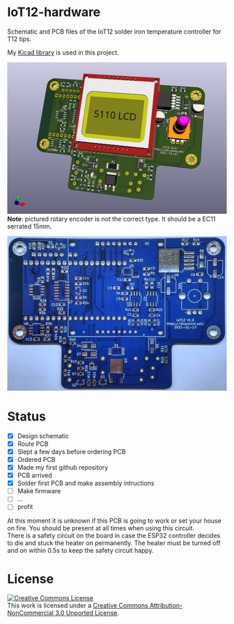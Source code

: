 # IoT12-hardware
Schematic and PCB files of the IoT12 solder iron temperature controller for T12 tips.

My [Kicad library](https://github.com/atoomnetmarc/ATOOMNETKICAD) is used in this project.

![](IoT12-render.jpg)
**Note**: pictured rotary encoder is not the correct type. It should be a EC11 serrated 15mm.

![](IoT12-pcb.jpg)

# Status

- [x] Design schematic
- [x] Route PCB
- [x] Slept a few days before ordering PCB
- [x] Ordered PCB
- [x] Made my first github repository
- [x] PCB arrived
- [x] Solder first PCB and make assembly intructions
- [ ] Make firmware
- [ ] ...
- [ ] profit

At this moment it is unknown if this PCB is going to work or set your house on fire. You should be present at all times when using this circuit.\
There is a safety circuit on the board in case the ESP32 controller decides to die and stuck the heater on permanently. The heater must be turned off and on within 0.5s to keep the safety circuit happy.

# License

<a rel="license" href="http://creativecommons.org/licenses/by-nc/3.0/"><img alt="Creative Commons License" style="border-width:0" src="https://i.creativecommons.org/l/by-nc/3.0/88x31.png" /></a><br />This work is licensed under a <a rel="license" href="http://creativecommons.org/licenses/by-nc/3.0/">Creative Commons Attribution-NonCommercial 3.0 Unported License</a>.
